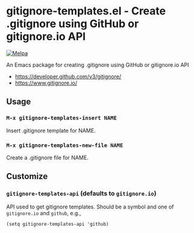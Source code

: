 # gitignore-templates.el - Create .gitignore using GitHub or gitignore.io API

[![Melpa](https://melpa.org/packages/gitignore-templates-badge.svg)](https://melpa.org/#/gitignore-templates)

An Emacs package for creating .gitignore using GitHub or gitignore.io API

- https://developer.github.com/v3/gitignore/
- https://www.gitignore.io/

## Usage

### `M-x gitignore-templates-insert NAME`

Insert .gitignore template for NAME.

### `M-x gitignore-templates-new-file NAME`

Create a .gitignore file for NAME.

## Customize

### `gitignore-templates-api` (defaults to `gitignore.io`)

API used to get gitignore templates. Should be a symbol and one of
`gitignore.io` and `github`, e.g.,

``` emacs-lisp
(setq gitignore-templates-api 'github)
```
